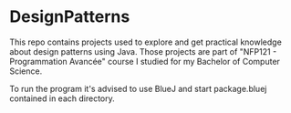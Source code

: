 # DesignPatterns

This repo contains projects used to explore and get practical knowledge about design patterns using Java. Those projects are part of "NFP121 - Programmation Avancée" course I studied for my Bachelor of Computer Science.

To run the program it's advised to use BlueJ and start package.bluej contained in each directory.
